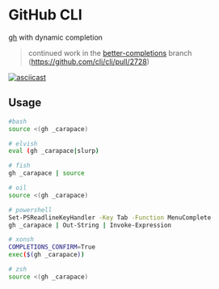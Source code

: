 # GitHub CLI

[gh](https://github.com/cli/cli) with dynamic completion

> continued work in the [better-completions](https://github.com/rsteube/gh/tree/better-completions) branch (https://github.com/cli/cli/pull/2728)

[![asciicast](https://asciinema.org/a/358690.svg)](https://asciinema.org/a/358690)

## Usage

```sh
#bash
source <(gh _carapace)

# elvish
eval (gh _carapace|slurp)

# fish
gh _carapace | source

# oil
source <(gh _carapace)

# powershell
Set-PSReadlineKeyHandler -Key Tab -Function MenuComplete
gh _carapace | Out-String | Invoke-Expression

# xonsh
COMPLETIONS_CONFIRM=True
exec($(gh _carapace))

# zsh
source <(gh _carapace)
```
